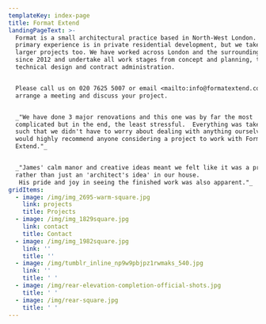 ```yaml
---
templateKey: index-page
title: Format Extend
landingPageText: >-
  Format is a small architectural practice based in North-West London. Our
  primary experience is in private residential development, but we take on
  larger projects too. We have worked across London and the surrounding area
  since 2012 and undertake all work stages from concept and planning, to
  technical design and contract administration. 


  Please call us on 020 7625 5007 or email <mailto:info@formatextend.com> to
  arrange a meeting and discuss your project.


  _"We have done 3 major renovations and this one was by far the most
  complicated but in the end, the least stressful.  Everything was taken care of
  such that we didn't have to worry about dealing with anything ourselves.  I
  would highly recommend anyone considering a project to work with Format
  Extend."_


  _"James' calm manor and creative ideas meant we felt like it was a process
  rather than just an 'architect's idea' in our house.
   His pride and joy in seeing the finished work was also apparent."_
gridItems:
  - image: /img/img_2695-warm-square.jpg
    link: projects
    title: Projects
  - image: /img/img_1829square.jpg
    link: contact
    title: Contact
  - image: /img/img_1982square.jpg
    link: ''
    title: ''
  - image: /img/tumblr_inline_np9w9pbjpz1rwmaks_540.jpg
    link: ''
    title: ' '
  - image: /img/rear-elevation-completion-official-shots.jpg
    title: ' '
  - image: /img/rear-square.jpg
    title: ' '
---
```


